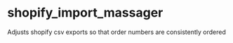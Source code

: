 # shopify_import_massager
Adjusts shopify csv exports so that order numbers are consistently ordered
